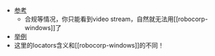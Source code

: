 - [参考](https://robocorp.com/docs/development-guide/desktop)
  - 合规等情况，你只能看到video stream，自然就无法用[[robocorp-windows]]了
- [举例](https://robocorp.com/portal/robot/robocorp/example-desktop-image-ocr)
- 这里的locators含义和[[robocorp-windows]]的不同！
